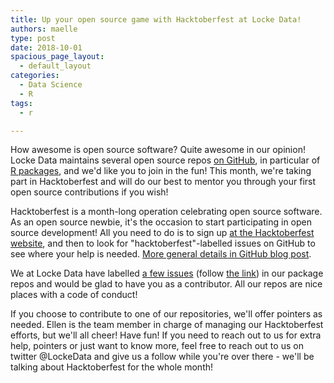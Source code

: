 ```yaml
---
title: Up your open source game with Hacktoberfest at Locke Data!
authors: maelle
type: post
date: 2018-10-01
spacious_page_layout:
  - default_layout
categories:
  - Data Science
  - R
tags:
  - r

---
```


How awesome is open source software? Quite awesome in our opinion! Locke Data maintains several open source repos [on GitHub](https://github.com/lockedata), in particular of [R packages](https://github.com/search?q=topic%3Ar-package+org%3Alockedata+fork%3Atrue), and we'd like you to join in the fun! This month, we're taking part in Hacktoberfest and will do our best to mentor you through your first open source contributions if you wish!

Hacktoberfest is a month-long operation celebrating open source software. As an open source newbie, it's the occasion to start participating in open source development! All you need to do is to sign up [at the Hacktoberfest website](https://hacktoberfest.digitalocean.com/), and then to look for "hacktoberfest"-labelled issues on GitHub to see where your help is needed. [More general details in GitHub blog post](https://blog.github.com/2018-09-24-hacktoberfest-is-back-and-celebrating-its-fifth-year/).

We at Locke Data have labelled [a few issues](https://github.com/search?q=user%3Alockedata+label%3Ahacktoberfest&state=open&type=Issues) (follow [the link](https://github.com/search?q=user%3Alockedata+label%3Ahacktoberfest&state=open&type=Issues)) in our package repos and would be glad to have you as a contributor. All our repos are nice places with a code of conduct!

If you choose to contribute to one of our repositories, we'll offer pointers as needed. Ellen is the team member in charge of managing our Hacktoberfest efforts, but we'll all cheer! Have fun! If you need to reach out to us for extra help, pointers or just want to know more, feel free to reach out to us on twitter @LockeData and give us a follow while you're over there - we'll be talking about Hacktoberfest for the whole month!
